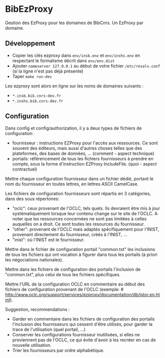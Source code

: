 # BibEzProxy

Gestion des EzProxy pour les domaines de BibCnrs. Un EzProxy par domaine.

## Développement

- Copier les clés ezproxy dans `env/insb.env` et `env/inshs.env` en respectant le formalisme décrit dans `env/env.dist`
- Ajouter `nameserver 127.0.0.1` au début de votre fichier `/etc/resolv.conf` (si la ligne n'est pas déjà présente)
- Taper `make run-dev`

Les ezproxy sont alors en ligne sur les noms de domaines suivants :
- `*.insb.bib.cnrs-dev.fr`
- `*.inshs.bib.cnrs-dev.fr`

## Configuration

Dans config et config/authorization, il y a deux types de fichiers de configuration:
- fournisseur : instructions EZProxy pour l'accès aux ressources. Ce sont souvent des éditeurs, mais aussi d'autres choses telles que des plateformes, des bases de données, ... (comment - aspect technique)
- portails: référencement de tous les fichiers fournisseurs à prendre en compte, sous la forme d'instruction EZProxy IncludeFile. (quoi - aspect contractuel)

Mettre chaque configuration fournisseur dans un fichier dédié, portant le nom du fournisseur en toutes lettres, en lettres ASCII CamelCase.

Les fichiers de configuration fournisseurs sont répartis en 3 catégories, dans des sous répertoires:
- "oclc": ceux provenant de l'OCLC, tels quels. Ils devraient être mis à jour systématiquement lorsque leur contenu change sur le site de l'OCLC. A noter que les ressources concernées ne sont pas limitées à celles auquelles on a droit. Ce sont toutes les resources du fournisseur.
- "other": provenant de l'OCLC mais adaptés spécifiquement pour l'INIST, provenant directement du fournisseur, créés à l'INIST, ...
- "inist": où l'INIST est le fournisseur.

Mettre dans le fichier de configuration portail "common.txt" les inclusions de tous les fichiers qui ont vocation à figurer dans tous les portails (à priori les négociations nationales).

Mettre dans les fichiers de configuration des portails l'inclusion de "common.txt", plus celui de tous les fichiers spécifiques.

Mettre l'URL de la configuration OCLC en commentaire au début des fichiers de configuration provenant de l'OCLC (exemple: # http://www.oclc.org/support/services/ezproxy/documentation/db/jstor.en.html).

Suggestion, recommendations :
- Garder en commentaire dans les fichiers de configuration des portails l'inclusion des fournisseurs qui cessent d'être utilisés, pour garder la trace de l'utilisation (quel portail, ...)
- Conserver les configurations fournisseur inutilisées, si elles ne proviennent pas de l'OCLC, ce qui évite d'avoir à les recréer en cas de nouvelle utilisation.
- Trier les fournisseurs par ordre alphabétique.
